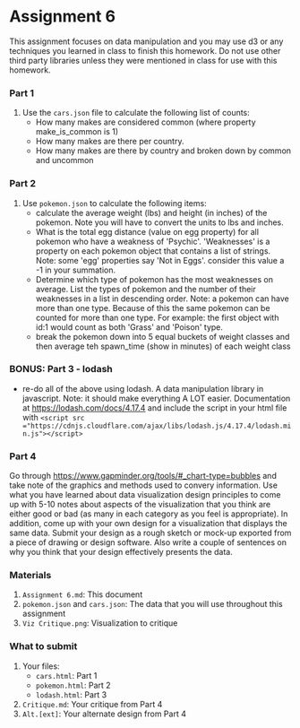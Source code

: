 # Assignment 6

This assignment focuses on data manipulation and you may use d3 or any techniques you learned in class to finish this homework. Do not use other third party libraries unless they were mentioned in class for use with this homework.

### Part 1
1. Use the `cars.json` file to calculate the following list of counts:
    - How many makes are considered common (where property make_is_common is 1)
    - How many makes are there per country.
    - How many makes are there by country and broken down by common and uncommon

### Part 2
1. Use `pokemon.json` to calculate the following items:
    - calculate the average weight (lbs) and height (in inches) of the pokemon. Note you will have to convert the units to lbs and inches. 
    - What is the total egg distance (value on egg property) for all pokemon who have a weakness of 'Psychic'. 'Weaknesses' is a property on each pokemon object that contains a list of strings. Note: some 'egg' properties say 'Not in Eggs'. consider this value a -1 in your summation.
    - Determine which type of pokemon has the most weaknesses on average. List the types of pokemon and the number of their weaknesses in a list in descending order. Note: a pokemon can have more than one type. Because of this the same pokemon can be counted for more than one type. For example: the first object with id:1 would count as both 'Grass' and 'Poison' type.
    - break the pokemon down into 5 equal buckets of weight classes and then average teh spawn_time (show in minutes) of each weight class

### BONUS: Part 3 - lodash
- re-do all of the above using lodash. A data manipulation library in javascript. Note: it should make everything A LOT easier. Documentation at https://lodash.com/docs/4.17.4 and include the script in your html file with `<script src ="https://cdnjs.cloudflare.com/ajax/libs/lodash.js/4.17.4/lodash.min.js"></script>`


### Part 4
Go through https://www.gapminder.org/tools/#_chart-type=bubbles and take note of the graphics and methods used to convery information. Use what you have learned about data visualization design principles to come up with 5-10 notes about aspects of the visualization that you think are either good or bad (as many in each category as you feel is appropriate). In addition, come up with your own design for a visualization that displays the same data. Submit your design as a rough sketch or mock-up exported from a piece of drawing or design software. Also write a couple of sentences on why you think that your design effectively presents the data.


### Materials
1. `Assignment 6.md`: This document
2. `pokemon.json` and `cars.json`: The data that you will use throughout this assignment
3. `Viz Critique.png`: Visualization to critique

### What to submit
1. Your files:
    - `cars.html`: Part 1
    - `pokemon.html`: Part 2
    - `lodash.html`: Part 3
2. `Critique.md`: Your critique from Part 4
3. `Alt.[ext]`: Your alternate design from Part 4